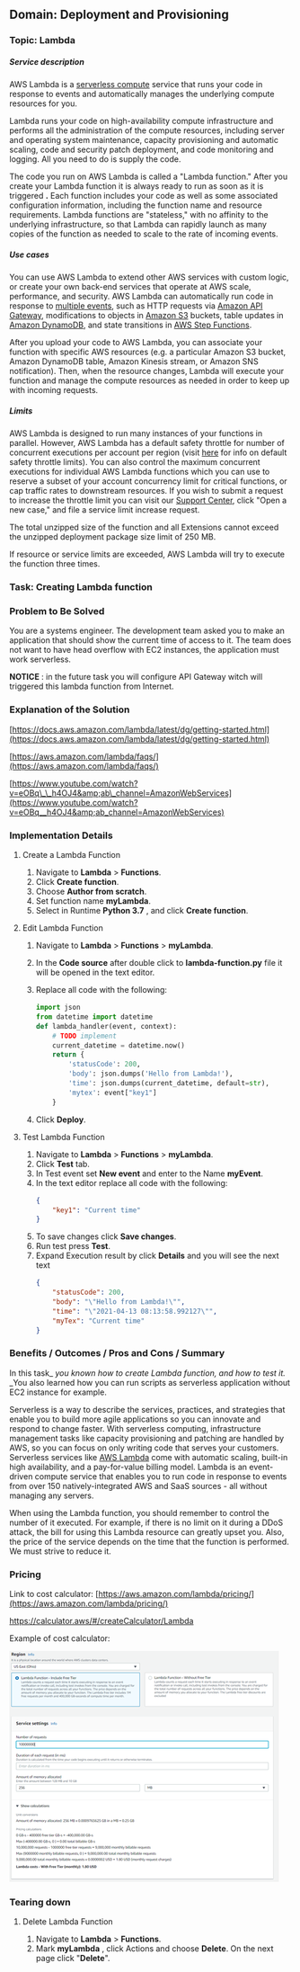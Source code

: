 ## Domain: Deployment and Provisioning

### Topic: Lambda

##### Service description

AWS Lambda is a [serverless compute](https://aws.amazon.com/serverless/) service that runs your code in response to events and automatically manages the underlying compute resources for you.

Lambda runs your code on high-availability compute infrastructure and performs all the administration of the compute resources, including server and operating system maintenance, capacity provisioning and automatic scaling, code and security patch deployment, and code monitoring and logging. All you need to do is supply the code.

The code you run on AWS Lambda is called a &quot;Lambda function.&quot; After you create your Lambda function it is always ready to run as soon as it is triggered **.** Each function includes your code as well as some associated configuration information, including the function name and resource requirements. Lambda functions are &quot;stateless,&quot; with no affinity to the underlying infrastructure, so that Lambda can rapidly launch as many copies of the function as needed to scale to the rate of incoming events.

##### Use cases

You can use AWS Lambda to extend other AWS services with custom logic, or create your own back-end services that operate at AWS scale, performance, and security. AWS Lambda can automatically run code in response to [multiple events](http://docs.aws.amazon.com/lambda/latest/dg/intro-core-components.html#intro-core-components-event-sources), such as HTTP requests via [Amazon API Gateway](https://aws.amazon.com/api-gateway/), modifications to objects in [Amazon S3](https://aws.amazon.com/s3/) buckets, table updates in [Amazon DynamoDB](https://aws.amazon.com/dynamodb/), and state transitions in [AWS Step Functions](https://aws.amazon.com/step-functions/).

After you upload your code to AWS Lambda, you can associate your function with specific AWS resources (e.g. a particular Amazon S3 bucket, Amazon DynamoDB table, Amazon Kinesis stream, or Amazon SNS notification). Then, when the resource changes, Lambda will execute your function and manage the compute resources as needed in order to keep up with incoming requests.

##### Limits

AWS Lambda is designed to run many instances of your functions in parallel. However, AWS Lambda has a default safety throttle for number of concurrent executions per account per region (visit [here](http://docs.aws.amazon.com/lambda/latest/dg/concurrent-executions.html#concurrent-execution-safety-limit) for info on default safety throttle limits). You can also control the maximum concurrent executions for individual AWS Lambda functions which you can use to reserve a subset of your account concurrency limit for critical functions, or cap traffic rates to downstream resources.
If you wish to submit a request to increase the throttle limit you can visit our [Support Center](https://aws.amazon.com/support), click &quot;Open a new case,&quot; and file a service limit increase request.

The total unzipped size of the function and all Extensions cannot exceed the unzipped deployment package size limit of 250 MB.

If resource or service limits are exceeded, AWS Lambda will try to execute the function three times.

### Task: Creating Lambda function

### Problem to Be Solved 

You are a systems engineer. The development team asked you to make an application that should show the current time of access to it. The team does not want to have head overflow with EC2 instances, the application must work serverless.

**NOTICE** : in the future task you will configure API Gateway witch will triggered this lambda function from Internet.

### Explanation of the Solution 

[https://docs.aws.amazon.com/lambda/latest/dg/getting-started.html](https://docs.aws.amazon.com/lambda/latest/dg/getting-started.html)

[https://aws.amazon.com/lambda/faqs/](https://aws.amazon.com/lambda/faqs/)

[https://www.youtube.com/watch?v=eOBq\_\_h4OJ4&amp;ab\_channel=AmazonWebServices](https://www.youtube.com/watch?v=eOBq__h4OJ4&amp;ab_channel=AmazonWebServices)

### Implementation Details 


1. Create a Lambda Function

    1. Navigate to **Lambda** > **Functions**.
    2. Click **Create function**.
    3. Choose **Author from scratch**.
    4. Set function name  **myLambda**.
    5. Select in Runtime **Python 3.7** , and click **Create function**.

1. Edit Lambda Function

    1. Navigate to **Lambda**  > **Functions** > **myLambda**.
    2. In the **Code source** after double click to **lambda-function.py** file it will be opened in the text editor.
    3. Replace all code with the following:

        ```python
        import json
        from datetime import datetime
        def lambda_handler(event, context):
            # TODO implement
            current_datetime = datetime.now()
            return {
                'statusCode': 200,
                'body': json.dumps('Hello from Lambda!'),
                'time': json.dumps(current_datetime, default=str),
                'mytex': event["key1"]
            }
        ```
    1. Click **Deploy**.

1. Test Lambda Function

    1. Navigate to **Lambda**  > **Functions** > **myLambda**.
    2. Click **Test** tab.
    3. In Test event set **New event** and enter to the Name **myEvent**.
    4. In the text editor replace all code with the following:
        ```JSON
        {
            "key1": "Current time"
        }
        ```      
    1. To save changes click **Save changes**.
    2. Run test press **Test**.
    3. Expand Execution result by click **Details** and you will see the next text
        ```json
        {
            "statusCode": 200,
            "body": "\"Hello from Lambda!\"",
            "time": "\"2021-04-13 08:13:58.992127\"",
            "myTex": "Current time"
        }
        ```


### Benefits / Outcomes / Pros and Cons / Summary 

In this task_ _you known how to create Lambda function, and how to test it._ _You also learned how you can run scripts as serverless application without EC2 instance for example.

Serverless is a way to describe the services, practices, and strategies that enable you to build more agile applications so you can innovate and respond to change faster. With serverless computing, infrastructure management tasks like capacity provisioning and patching are handled by AWS, so you can focus on only writing code that serves your customers. Serverless services like [AWS Lambda](https://aws.amazon.com/lambda/) come with automatic scaling, built-in high availability, and a pay-for-value billing model. Lambda is an event-driven compute service that enables you to run code in response to events from over 150 natively-integrated AWS and SaaS sources - all without managing any servers.

When using the Lambda function, you should remember to control the number of it executed. For example, if there is no limit on it during a DDoS attack, the bill for using this Lambda resource can greatly upset you.
Also, the price of the service depends on the time that the function is performed. We must strive to reduce it.

### Pricing 

Link to cost calculator: [https://aws.amazon.com/lambda/pricing/](https://aws.amazon.com/lambda/pricing/)

https://calculator.aws/#/createCalculator/Lambda

Example of cost calculator:

![](../images/cost_calculator_example.png)


### Tearing down 
1. Delete Lambda Function

    1. Navigate to **Lambda**  >  **Functions**.
    2. Mark **myLambda** , click Actions and choose **Delete**. On the next page click &quot;**Delete**&quot;.

